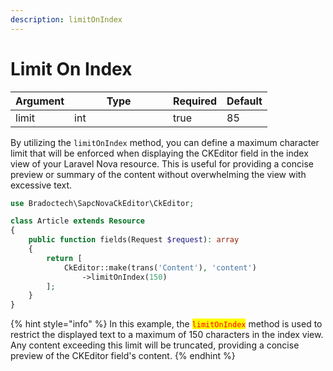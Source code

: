 ```yaml
---
description: limitOnIndex
---
```


# Limit On Index

<table><thead><tr><th>Argument</th><th width="142">Type</th><th data-type="checkbox">Required</th><th>Default</th></tr></thead><tbody><tr><td>limit</td><td>int</td><td>true</td><td>85</td></tr></tbody></table>

By utilizing the `limitOnIndex` method, you can define a maximum character limit that will be enforced when displaying the CKEditor field in the index view of your Laravel Nova resource. This is useful for providing a concise preview or summary of the content without overwhelming the view with excessive text.



```php
use Bradoctech\SapcNovaCkEditor\CkEditor;

class Article extends Resource
{
    public function fields(Request $request): array
    {
        return [
            CkEditor::make(trans('Content'), 'content')
                ->limitOnIndex(150)
        ];
    }
}
```

{% hint style="info" %}
In this example, the <mark style="color:red;">`limitOnIndex`</mark> method is used to restrict the displayed text to a maximum of 150 characters in the index view. Any content exceeding this limit will be truncated, providing a concise preview of the CKEditor field's content.
{% endhint %}



